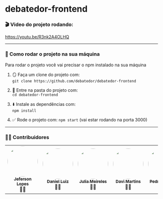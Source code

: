 # debatedor-frontend

### 🎬 Video do projeto rodando:
https://youtu.be/R3nk2A4OLHQ

---

### 🚀 Como rodar o projeto na sua máquina
Para rodar o projeto você vai precisar o npm instalado na sua máquina

1. 🪞 Faça um clone do projeto com:<br>
```git clone https://github.com/debatedor/debatedor-frontend```

2. 📁 Entre na pasta do projeto com:<br>
```cd debatedor-frontend```

3. ⬇️ Instale as dependências com:<br>
```npm install```

4. ✅ Rode o projeto com:
```npm start```
(vai estar rodando na porta 3000)

---

### 👨‍💻 Contribuidores

<table>
  <tr>
    <td align="center"><a href="https://github.com/jef-loppes-reis"><img style="border-radius: 50%;" src="https://avatars.githubusercontent.com/u/88293401?v=4" width="100px;"/><br /><sub><b>Jeferson Lopes</b></sub></a><br /><a>👨‍💻</a></td>
    <td align="center"><a href="https://github.com/DanielL159"><img style="border-radius: 50%;" src="https://avatars.githubusercontent.com/u/106317396?v=4" width="100px;"/><br /><sub><b>Daniel Luiz</b></sub></a><br /><a>👨‍💻</a></td>
    <td align="center"><a href="https://github.com/juliameireles"><img style="border-radius: 50%;" src="https://avatars.githubusercontent.com/u/132387639?v=4" width="100px;"/><br /><sub><b>Julia Meireles</b></sub></a><br /><a>👨‍💻</a></td>
        <td align="center"><a href="https://github.com/Vilehauk"><img style="border-radius: 50%;" src="https://avatars.githubusercontent.com/u/151260459?v=4" width="100px;"/><br /><sub><b>Davi Martins</b></sub></a><br /><a>👨‍💻</a></td>
     <td align="center"><a href="https://github.com/Pedro-Chaves2505"><img style="border-radius: 50%;" src="https://avatars.githubusercontent.com/u/107230091?v=4" width="100px;"/><br /><sub><b>Pedro Chaves</b></sub></a><br /><a>👨‍💻</a></td>
        <td align="center"><a href="https://github.com/GustavoHoreste"><img style="border-radius: 50%;" src="https://avatars.githubusercontent.com/u/101297032?v=4" width="100px;"/><br /><sub><b>Gustavo Horestee</b></sub></a><br /><a>👨‍💻</a></td>
  </tr>
</table>
